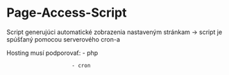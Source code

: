 # Page-Access-Script 
Script generujúci automatické zobrazenia nastaveným stránkam -> script je spúšťaný pomocou serverového cron-a

Hosting musí podporovať: 
                         - php
                         
                         - cron
